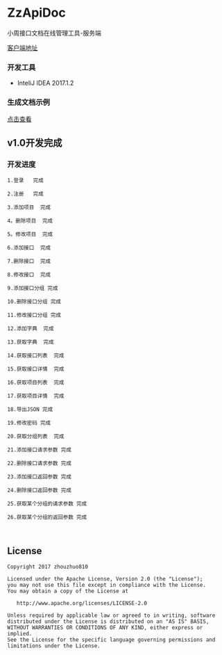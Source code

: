 # ZzApiDoc
小周接口文档在线管理工具-服务端


[客户端地址](https://github.com/zhouzhuo810/ZzApiDoc-Android)

### 开发工具
- InteliJ IDEA 2017.1.2

### 生成文档示例

[点击查看](test.pdf)

## v1.0开发完成

### 开发进度

```
1.登录   完成
  
2.注册   完成
  
3.添加项目  完成
  
4。删除项目  完成
  
5。修改项目  完成
  
6.添加接口  完成
  
7.删除接口  完成
  
8.修改接口  完成
  
9.添加接口分组 完成
    
10.删除接口分组 完成
  
11.修改接口分组 完成
  
12.添加字典  完成
  
13.获取字典  完成
  
14.获取接口列表  完成
  
15.获取接口详情  完成
  
16.获取项目列表  完成
  
17.获取项目详情  完成
  
18.导出JSON 完成
  
19.修改密码 完成
  
20.获取分组列表  完成
  
21.添加接口请求参数 完成
  
22.删除接口请求参数 完成
   
23.添加接口返回参数 完成
   
24.删除接口返回参数 完成
  
25.获取某个分组的请求参数 完成
  
26.获取某个分组的返回参数 完成
  
  
```


## License
```text
Copyright 2017 zhouzhuo810
  
Licensed under the Apache License, Version 2.0 (the "License");
you may not use this file except in compliance with the License.
You may obtain a copy of the License at
  
   http://www.apache.org/licenses/LICENSE-2.0
  
Unless required by applicable law or agreed to in writing, software
distributed under the License is distributed on an "AS IS" BASIS,
WITHOUT WARRANTIES OR CONDITIONS OF ANY KIND, either express or implied.
See the License for the specific language governing permissions and
limitations under the License.
```